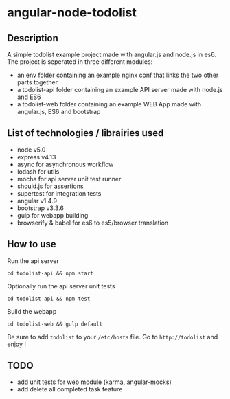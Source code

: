 # angular-node-todolist

## Description
A simple todolist example project made with angular.js and node.js in es6. The project is seperated in three different modules:
* an env folder containing an example nginx conf that links the two other parts together
* a todolist-api folder containing an example API server made with node.js and ES6
* a todolist-web folder containing an example WEB App made with angular.js, ES6 and bootstrap

## List of technologies / librairies used
* node v5.0
* express v4.13
* async for asynchronous workflow
* lodash for utils
* mocha for api server unit test runner
* should.js for assertions
* supertest for integration tests
* angular v1.4.9
* bootstrap v3.3.6
* gulp for webapp building
* browserify & babel for es6 to es5/browser translation

## How to use
Run the api server
```
cd todolist-api && npm start
```
Optionally run the api server unit tests
```
cd todolist-api && npm test
```
Build the webapp
```
cd todolist-web && gulp default
```
Be sure to add `todolist` to your `/etc/hosts` file.
Go to `http://todolist` and enjoy !


## TODO
* add unit tests for web module (karma, angular-mocks)
* add delete all completed task feature
